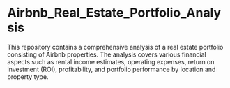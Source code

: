 # Airbnb_Real_Estate_Portfolio_Analysis
This repository contains a comprehensive analysis of a real estate portfolio consisting of Airbnb properties. The analysis covers various financial aspects such as rental income estimates, operating expenses, return on investment (ROI), profitability, and portfolio performance by location and property type.
